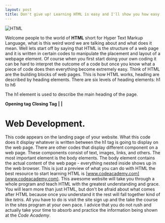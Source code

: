 ```yaml
---
layout: post
title: Don't give up! Learning HTML is easy and I'll show you how easy it is.
---
```


![HTML](https://farm9.staticflickr.com/8607/16638698451_4c9baa5a29_n.jpg)

Welcome people to the world of **HTML** short for Hyper Text Markup Language, what is this weird word we are talking about and what does it mean. Well lets start off by saying that HTML is the structure of a web page and it is written in certain codes to manipulate the placement and layout of a webpage element. Of course when you first start doing your own coding it can be hard to interpret the outcome of a code but once you know what a piece of code does then everything become extremely easy. Think of HTML are the building blocks of web pages. This is how HTML works, heading are described by heading elements. There are six levels of heading elements: h1 to h6

The h1 element is used to describe the main heading of the page.

**Opening tag** **Closing Tag**
 **|**               **|**
**<h1>Web Development.</h1>**

This code appears on the landing page of your website. What this code does it display whatever is written between the h1 tag is going to display on the web page. There are other codes that display different component on a web page. These components consist of text, images, links, and others. The most important element is the body elements. The body element contains the actual content of the web page - everything nested inside **<body>** **</body>** shows up in the web browser. This is just a preview of what you can do with HTML the best resource to start learning HTML is [www.codeacademy.com](www.codeacademy.com). This awesome website will take you through a whole program and teach HTML with the greatest understanding and grace. You will learn more than just HTML, but don't be afraid about what comes after HTML because once you understand it the rest will fall together kind of like *tetris*. All you have to do is visit the site sign up and the take the course in the sites program at your own pace. I advice that you do not rush and actually take your time to absorb and practice the information being shown at the *Code Academy*.


